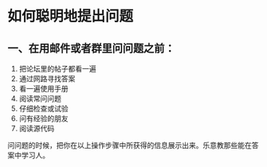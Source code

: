 # 如何聪明地提出问题

## 一、在用邮件或者群里问问题之前：
1. 把论坛里的帖子都看一遍
2. 通过网路寻找答案
3. 看一遍使用手册
4. 阅读常问问题
5. 仔细检查或试验
6. 问有经验的朋友
7. 阅读源代码


问问题的时候，把你在以上操作步骤中所获得的信息展示出来。乐意教那些能在答案中学习人。

